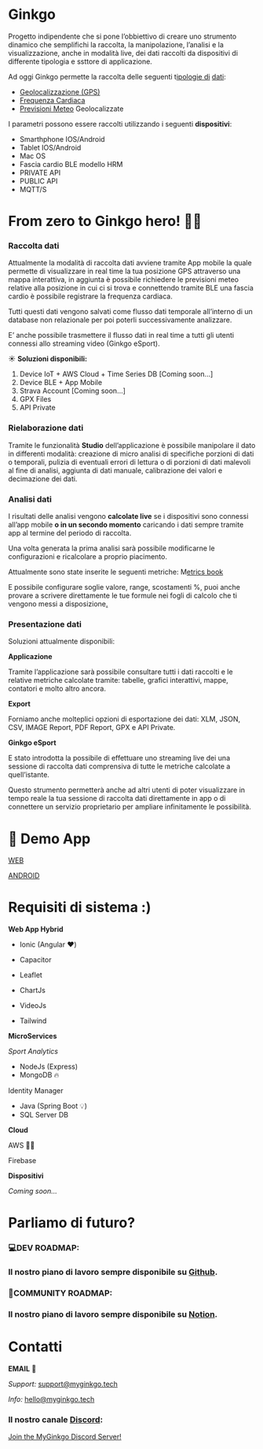 # Ginkgo

Progetto indipendente che si pone l’obbiettivo di creare uno strumento dinamico che semplifichi la raccolta, la
manipolazione, l’analisi e la visualizzazione, anche in modalità live, dei dati raccolti da dispositivi di differente
tipologia e ssttore di applicazione.

Ad oggi Ginkgo permette la raccolta delle seguenti
t[ipologie di](https://www.notion.so/Metriche-edc625d412144db3b10b27173c72a7d3) [dati](https://www.notion.so/Metriche-edc625d412144db3b10b27173c72a7d3):

- [Geolocalizzazione (GPS)](https://www.notion.so/Geolocalizzazione-GPS-8d67fcabe495487ea0e3dc57a83321c8)
- [Frequenza Cardiaca](https://www.notion.so/Frequenza-Cardiaca-2b5f57cc2ff349f1bb81893529bd0e98)
- [Previsioni Meteo](https://www.notion.so/Meteo-ec421fef30304399aaa3325dbbafe53d) Geolocalizzate

I parametri possono essere raccolti utilizzando i seguenti **dispositivi**:

- Smarthphone IOS/Android
- Tablet IOS/Android
- Mac OS
- Fascia cardio BLE modello HRM
- PRIVATE API
- PUBLIC API
- MQTT/S

# From zero to Ginkgo hero! 🦸‍♂️

### Raccolta dati

Attualmente la modalità di raccolta dati avviene tramite App mobile la quale permette di visualizzare in real time la
tua posizione GPS attraverso una mappa interattiva, in aggiunta è possibile richiedere le previsioni meteo relative alla
posizione in cui ci si trova e connettendo tramite BLE una fascia cardio è possibile registrare la frequenza cardiaca.

Tutti questi dati vengono salvati come flusso dati temporale all’interno di un database non relazionale per poi poterli
successivamente analizzare.

E’ anche possibile trasmettere il flusso dati in real time a tutti gli utenti connessi allo streaming video (Ginkgo
eSport).

☀️ **Soluzioni disponibili:**

1. Device IoT + AWS Cloud + Time Series DB [Coming soon…]
2. Device BLE + App Mobile
3. Strava Account [Coming soon…]
4. GPX Files
5. API Private

### Rielaborazione dati

Tramite le funzionalità **Studio** dell’applicazione è possibile manipolare il dato in differenti modalità: creazione di
micro analisi di specifiche porzioni di dati o temporali, pulizia di eventuali errori di lettura o di porzioni di dati
malevoli al fine di analisi, aggiunta di dati manuale, calibrazione dei valori e decimazione dei dati.

### Analisi dati

I risultati delle analisi vengono **calcolate live** se i dispositivi sono connessi all’app mobile **o in un secondo
momento** caricando i dati sempre tramite app al termine del periodo di raccolta.

Una volta generata la prima analisi sarà possibile modificarne le configurazioni e ricalcolare a proprio piacimento.

Attualmente sono state inserite le seguenti metriche:
M[etrics book](https://www.notion.so/Metriche-edc625d412144db3b10b27173c72a7d3)

E possibile configurare soglie valore, range, scostamenti %, puoi anche provare a scrivere direttamente le tue formule
nei fogli di calcolo che ti vengono messi a
disposizione[.](https://www.notion.so/Studio-3af9a794980b4bd89b56ddb8e3b81a3d)

### Presentazione dati

Soluzioni attualmente disponibili:

**Applicazione**

Tramite l’applicazione sarà possibile consultare tutti i dati raccolti e le relative metriche calcolate tramite:
tabelle, grafici interattivi, mappe, contatori e molto altro ancora.

**Export**

Forniamo anche molteplici opzioni di esportazione dei dati: XLM, JSON, CSV, IMAGE Report, PDF Report, GPX e API Private.

**Ginkgo eSport**

E stato introdotta la possibile di effettuare uno streaming live dei una sessione di raccolta dati comprensiva di tutte
le metriche calcolate a quell’istante.

Questo strumento permetterà anche ad altri utenti di poter visualizzare in tempo reale la tua sessione di raccolta dati
direttamente in app o di connettere un servizio proprietario per ampliare infinitamente le possibilità.

# 🎯 Demo App

[WEB](https://app.myginkgo.tech/login)

[ANDROID](https://firebasestorage.googleapis.com/v0/b/ginkgo-8b79b.appspot.com/o/SDK_ANDROID%2Fapp-debug.apk?alt=media&token=5d3bc11d-2890-4503-b8fa-c40e4750ff90)

# Requisiti di sistema :)

**Web App Hybrid**

- Ionic (Angular ❤️)

- Capacitor

- Leaflet

- ChartJs

- VideoJs

- Tailwind

**MicroServices**

*Sport Analytics*

- NodeJs (Express)
- MongoDB 🔥

Identity Manager

- Java (Spring Boot 💡)
- SQL Server DB

**Cloud**

AWS 💪🏻

Firebase

**Dispositivi**

*Coming soon…*

# Parliamo di futuro?

### 💻DEV ROADMAP:

### Il nostro piano di lavoro sempre disponibile su [Github](https://github.com/my-ginkgo).

### 🚀COMMUNITY ROADMAP:

### Il nostro piano di lavoro sempre disponibile su [Notion](https://my-ginkgo.notion.site/eb23a4f0ec634163a3823a83ec0b08c2?v=9772758fa71d47babe95086f70cf2706).

# Contatti
**EMAIL** 📮

*Support:* support@myginkgo.tech

*Info:* hello@myginkgo.tech

### Il nostro canale [Discord](https://discord.gg/7jkEMHZ4):
[Join the MyGinkgo Discord Server!](https://discord.com/invite/7jkEMHZ4)

